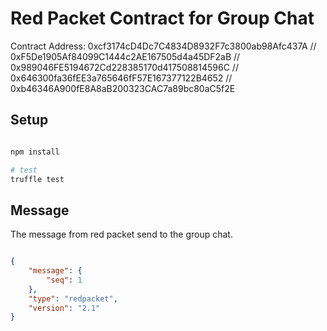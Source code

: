 # Red Packet Contract for Group Chat

Contract Address: 0xcf3174cD4Dc7C4834D8932F7c3800ab98Afc437A // 0xF5De1905Af84099C1444c2AE167505d4a45DF2aB // 0x989046FE5194672Cd228385170d417508814596C // 0x646300fa36fEE3a765646fF57E167377122B4652 // 0xb46346A900fE8A8aB200323CAC7a89bc80aC5f2E

## Setup

```bash

npm install

# test
truffle test

```

## Message

The message from red packet send to the group chat.

```json

{
    "message": {
        "seq": 1
    },
    "type": "redpacket",
    "version": "2.1"
}



```
